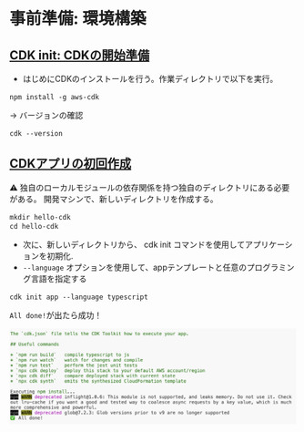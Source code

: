 # 事前準備: 環境構築

## [CDK init: CDKの開始準備](https://docs.aws.amazon.com/ja_jp/cdk/v2/guide/getting_started.html#getting_started_install)

- はじめにCDKのインストールを行う。作業ディレクトリで以下を実行。

```cli
npm install -g aws-cdk
```

→ バージョンの確認

```cli
cdk --version
```

## [CDKアプリの初回作成](https://docs.aws.amazon.com/ja_jp/cdk/v2/guide/hello_world.html#hello_world_tutorial_create_app)

⚠️ 独自のローカルモジュールの依存関係を持つ独自のディレクトリにある必要がある。
開発マシンで、新しいディレクトリを作成する。

```cli
mkdir hello-cdk
cd hello-cdk
```

- 次に、新しいディレクトリから、 cdk init コマンドを使用してアプリケーションを初期化.
- `--language` オプションを使用して、appテンプレートと任意のプログラミング言語を指定する

```cli
cdk init app --language typescript
```

 `All done!`が出たら成功！

![alt text](service_details/pic/install.png)
